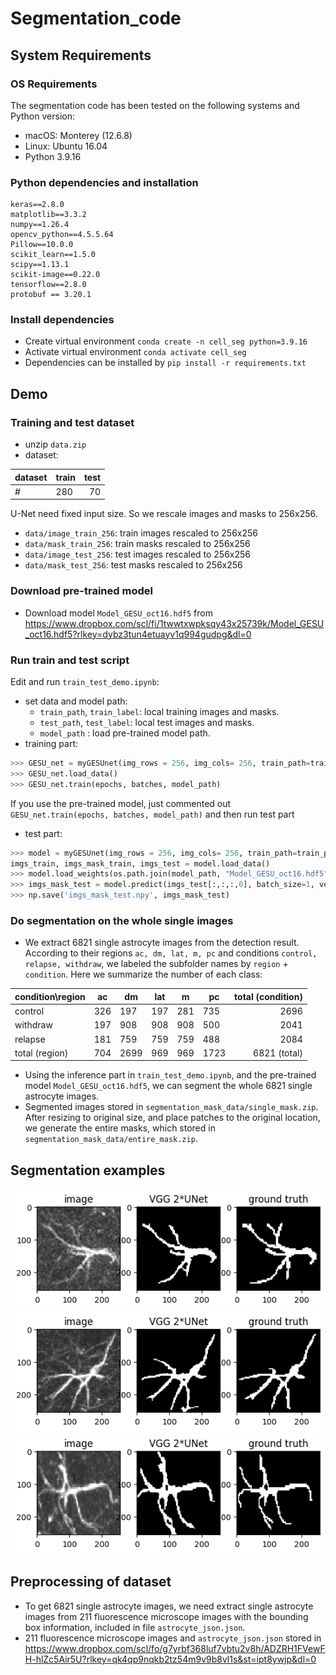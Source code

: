 # Segmentation_code
## System Requirements
### OS Requirements
The segmentation code has been tested on the following systems and Python version:
- macOS: Monterey (12.6.8)
- Linux: Ubuntu 16.04
- Python 3.9.16

### Python dependencies and installation
```
keras==2.8.0
matplotlib==3.3.2
numpy==1.26.4
opencv_python==4.5.5.64
Pillow==10.0.0
scikit_learn==1.5.0
scipy==1.13.1
scikit-image==0.22.0
tensorflow==2.8.0
protobuf == 3.20.1
```
### Install dependencies
- Create virtual environment `conda create -n cell_seg python=3.9.16`
- Activate virtual environment `conda activate cell_seg`
- Dependencies can be installed by `pip install -r requirements.txt`



## Demo

### Training and test dataset
- unzip `data.zip`
- dataset:

| dataset  | train | test |
|:--------------- |----|----:|
| # |  280 | 70 |

U-Net need fixed input size. So we rescale images and masks to 256x256.

- `data/image_train_256`: train images rescaled to 256x256
- `data/mask_train_256`: train masks rescaled to 256x256
- `data/image_test_256`: test images rescaled to 256x256
- `data/mask_test_256`: test masks rescaled to 256x256

### Download pre-trained model

- Download model `Model_GESU_oct16.hdf5` from https://www.dropbox.com/scl/fi/1twwtxwpksqy43x25739k/Model_GESU_oct16.hdf5?rlkey=dybz3tun4etuayv1q994gudpg&dl=0

### Run train and test script
Edit and run `train_test_demo.ipynb`:
- set data and model path:
  - `train_path`, `train_label`: local training images and masks.
  - `test_path`, `test_label`: local test images and masks.
  - `model_path` : load pre-trained model path.
- training part:
```python
>>> GESU_net = myGESUnet(img_rows = 256, img_cols= 256, train_path=train_path, train_label=train_label, test_path=test_path, test_label=test_label)
>>> GESU_net.load_data()
>>> GESU_net.train(epochs, batches, model_path)
```
If you use the pre-trained model, just commented out `GESU_net.train(epochs, batches, model_path)` and then run test part
- test part:
```python
>>> model = myGESUnet(img_rows = 256, img_cols= 256, train_path=train_path, train_label=train_label, test_path=test_path, test_label=test_label)
imgs_train, imgs_mask_train, imgs_test = model.load_data()
>>> model.load_weights(os.path.join(model_path, "Model_GESU_oct16.hdf5"))
>>> imgs_mask_test = model.predict(imgs_test[:,:,:,0], batch_size=1, verbose=1)
>>> np.save('imgs_mask_test.npy', imgs_mask_test)
```
### Do segmentation on the whole single images
- We extract 6821 single astrocyte images from the detection result. According to their regions `ac, dm, lat, m, pc` and conditions `control, relapse, withdraw`, we labeled the subfolder names by `region` + `condition`. Here we summarize the number of each class:

| condition\region | ac | dm | lat | m | pc | total (condition) |
|:--------------- |----|----|----|----|----|----:|
| control |  326 | 197 | 197 | 281 | 735 | 2696 |
| withdraw | 197 | 908 | 908 | 908| 500 | 2041 |
|relapse | 181 | 759 | 759 | 759 | 488 | 2084 |
| total (region) | 704 | 2699 | 969 | 969 | 1723 | 6821 (total) |

- Using the inference part in `train_test_demo.ipynb`, and the pre-trained model `Model_GESU_oct16.hdf5`, we can segment the whole 6821 single astrocyte images.
- Segmented images stored in `segmentation_mask_data/single_mask.zip`. After resizing to original size, and place patches to the original location, we generate the entire masks, which stored in `segmentation_mask_data/entire_mask.zip`.


## Segmentation examples
![example1](https://github.com/zhaoheng001/Segmentation_code/blob/main/results/result1.png)
![example2](https://github.com/zhaoheng001/Segmentation_code/blob/main/results/result2.png)
![example3](https://github.com/zhaoheng001/Segmentation_code/blob/main/results/result3.png)

## Preprocessing of dataset
- To get 6821 single astrocyte images, we need extract single astrocyte images from 211 fluorescence microscope images with the bounding box information, included in file `astrocyte_json.json`.
- 211 fluorescence microscope images and `astrocyte_json.json` stored in https://www.dropbox.com/scl/fo/g7yrbf368luf7vbtu2v8h/ADZRH1FVewFH-hlZc5Air5U?rlkey=qk4qp9nqkb2tz54m9v9b8vl1s&st=ipt8ywjp&dl=0
  

